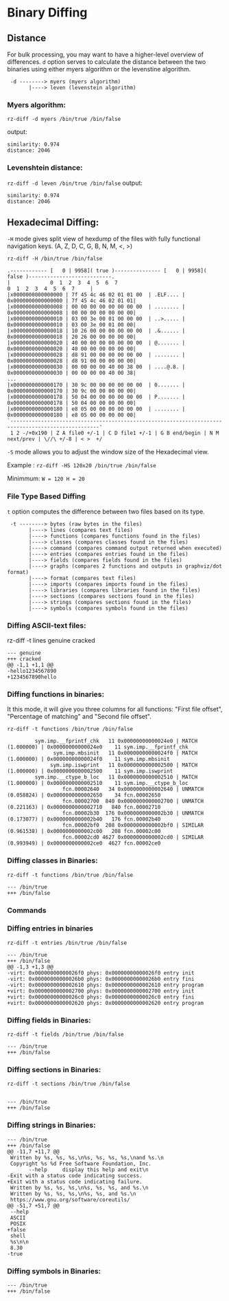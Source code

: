 # Binary Diffing


## Distance
For bulk processing, you may want to have a higher-level overview of differences.
`d` option serves to calculate the distance between the two binaries using either myers algorithm or the levenstine algorithm.

```
 -d --------> myers (myers algorithm)
       |----> leven (levenstein algorithm)
```

### Myers algorithm:

`rz-diff -d myers /bin/true /bin/false`

output:
```
similarity: 0.974
distance: 2046
```
### Levenshtein distance:
`rz-diff -d leven /bin/true /bin/false`
output:
```
similarity: 0.974
distance: 2046
```

## Hexadecimal Diffing:

`-H` mode gives split view of hexdump of the files with fully functional navigation keys. (A, Z, D, C, G, B, N, M, <, >)

`rz-diff -H /bin/true /bin/false`

```
.------------ [   0 | 9958]( true )--------------- [   0 | 9958]( false )---------------------------.
|             0  1  2  3  4  5  6  7                                     0  1  2  3  4  5  6  7     |
|x0000000000000000 | 7f 45 4c 46 02 01 01 00  | .ELF.... | 0x0000000000000000 | 7f 45 4c 46 02 01 01|
|x0000000000000008 | 00 00 00 00 00 00 00 00  | ........ | 0x0000000000000008 | 00 00 00 00 00 00 00|
|x0000000000000010 | 03 00 3e 00 01 00 00 00  | ..>..... | 0x0000000000000010 | 03 00 3e 00 01 00 00|
|x0000000000000018 | 10 26 00 00 00 00 00 00  | .&...... | 0x0000000000000018 | 20 26 00 00 00 00 00|
|x0000000000000020 | 40 00 00 00 00 00 00 00  | @....... | 0x0000000000000020 | 40 00 00 00 00 00 00|
|x0000000000000028 | d8 91 00 00 00 00 00 00  | ........ | 0x0000000000000028 | d8 91 00 00 00 00 00|
|x0000000000000030 | 00 00 00 00 40 00 38 00  | ....@.8. | 0x0000000000000030 | 00 00 00 00 40 00 38|
...
|x0000000000000170 | 30 9c 00 00 00 00 00 00  | 0....... | 0x0000000000000170 | 30 9c 00 00 00 00 00|
|x0000000000000178 | 50 04 00 00 00 00 00 00  | P....... | 0x0000000000000178 | 50 04 00 00 00 00 00|
|x0000000000000180 | e8 05 00 00 00 00 00 00  | ........ | 0x0000000000000180 | e8 05 00 00 00 00 00|
`---------------------------------------------------------------------------------------------------'
 1 2 -/+0x190 | Z A file0 +/-1 | C D file1 +/-1 | G B end/begin | N M next/prev | \//\ +/-8 | < >  +/

```

`-S` mode allows you to adjust the window size of the Hexadecimal view.

Example : `rz-diff -HS 120x20 /bin/true /bin/false`

Minimmum: `W = 120 H = 20`

### File Type Based Diffing

`t` option computes the difference between two files based on its type.

```
 -t --------> bytes (raw bytes in the files)
       |----> lines (compares text files)
       |----> functions (compares functions found in the files)
       |----> classes (compares classes found in the files)
       |----> command (compares command output returned when executed)
       |----> entries (compares entries found in the files)
       |----> fields (compares fields found in the files)
       |----> graphs (compares 2 functions and outputs in graphviz/dot      format)
       |----> format (compares text files)
       |----> imports (compares imports found in the files)
       |----> libraries (compares libraries found in the files)
       |----> sections (compares sections found in the files)
       |----> strings (compares sections found in the files)
       |----> symbols (compares symbols found in the files)

```

### Diffing ASCII-text files:


rz-diff -t lines genuine cracked
```
--- genuine
+++ cracked
@@ -1,1 +1,1 @@
-hello1234567890
+1234567890hello
```

### Diffing functions in binaries:

It this mode, it will give you three columns for all functions: "First file offset", "Percentage of matching" and "Second file offset".

`rz-diff -t functions /bin/true /bin/false`

```
         sym.imp.__fprintf_chk   11 0x00000000000024e0 | MATCH   (1.000000) | 0x00000000000024e0    11 sym.imp.__fprintf_chk
               sym.imp.mbsinit   11 0x00000000000024f0 | MATCH   (1.000000) | 0x00000000000024f0    11 sym.imp.mbsinit
              sym.imp.iswprint   11 0x0000000000002500 | MATCH   (1.000000) | 0x0000000000002500    11 sym.imp.iswprint
         sym.imp.__ctype_b_loc   11 0x0000000000002510 | MATCH   (1.000000) | 0x0000000000002510    11 sym.imp.__ctype_b_loc
                  fcn.00002640   34 0x0000000000002640 | UNMATCH (0.058824) | 0x0000000000002650    34 fcn.00002650
                  fcn.00002700  840 0x0000000000002700 | UNMATCH (0.221163) | 0x0000000000002710   840 fcn.00002710
                  fcn.00002b30  176 0x0000000000002b30 | UNMATCH (0.173077) | 0x0000000000002b40   176 fcn.00002b40
                  fcn.00002bf0  208 0x0000000000002bf0 | SIMILAR (0.961538) | 0x0000000000002c00   208 fcn.00002c00
                  fcn.00002cd0 4627 0x0000000000002cd0 | SIMILAR (0.993949) | 0x0000000000002ce0  4627 fcn.00002ce0
```

### Diffing classes in Binaries:

`rz-diff -t functions /bin/true /bin/false`
```
--- /bin/true
+++ /bin/false
```
### Commands


### Diffing entries in binaries

`rz-diff -t entries /bin/true /bin/false`

```
--- /bin/true
+++ /bin/false
@@ -1,3 +1,3 @@
-virt: 0x00000000000026f0 phys: 0x00000000000026f0 entry init
-virt: 0x00000000000026b0 phys: 0x00000000000026b0 entry fini
-virt: 0x0000000000002610 phys: 0x0000000000002610 entry program
+virt: 0x0000000000002700 phys: 0x0000000000002700 entry init
+virt: 0x00000000000026c0 phys: 0x00000000000026c0 entry fini
+virt: 0x0000000000002620 phys: 0x0000000000002620 entry program

```

### Diffing fields in Binaries:

`rz-diff -t fields /bin/true /bin/false `

```
--- /bin/true
+++ /bin/false
```

### Diffing sections in Binaries:

`rz-diff -t sections /bin/true /bin/false`
```

--- /bin/true
+++ /bin/false
```
### Diffing strings in Binaries:

```rz-diff -t strings /bin/true /bin/false
--- /bin/true
+++ /bin/false
@@ -11,7 +11,7 @@
 Written by %s, %s, %s,\n%s, %s, %s, %s,\nand %s.\n
 Copyright %s %d Free Software Foundation, Inc.
       --help     display this help and exit\n
-Exit with a status code indicating success.
+Exit with a status code indicating failure.
 Written by %s, %s, %s,\n%s, %s, %s, and %s.\n
 Written by %s, %s, %s,\n%s, %s, and %s.\n
 https://www.gnu.org/software/coreutils/
@@ -51,7 +51,7 @@
 --help
 ASCII
 POSIX
+false
 shell
 %s\n\n
 8.30
-true

```
### Diffing symbols in Binaries:

```rz-diff -t symbols /bin/true /bin/false
--- /bin/true
+++ /bin/false
```
